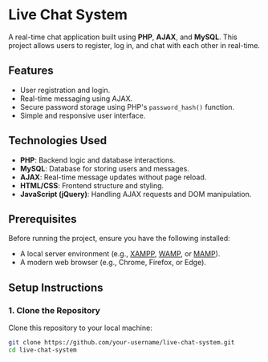 # Live Chat System

A real-time chat application built using **PHP**, **AJAX**, and **MySQL**. This project allows users to register, log in, and chat with each other in real-time.

## Features
- User registration and login.
- Real-time messaging using AJAX.
- Secure password storage using PHP's `password_hash()` function.
- Simple and responsive user interface.

## Technologies Used
- **PHP**: Backend logic and database interactions.
- **MySQL**: Database for storing users and messages.
- **AJAX**: Real-time message updates without page reload.
- **HTML/CSS**: Frontend structure and styling.
- **JavaScript (jQuery)**: Handling AJAX requests and DOM manipulation.

## Prerequisites
Before running the project, ensure you have the following installed:
- A local server environment (e.g., [XAMPP](https://www.apachefriends.org/index.html), [WAMP](https://www.wampserver.com/en/), or [MAMP](https://www.mamp.info/en/)).
- A modern web browser (e.g., Chrome, Firefox, or Edge).

## Setup Instructions

### 1. Clone the Repository
Clone this repository to your local machine:
```bash
git clone https://github.com/your-username/live-chat-system.git
cd live-chat-system
